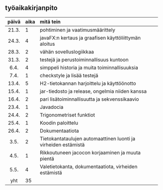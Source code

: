 ## työaikakirjanpito

| päivä | aika | mitä tein  |
| :----:|:-----| :-----|
| 21.3. | 1    | pohtiminen ja vaatimusmäärittely |
| 24.3. | 4    | javaFX:n kertaus ja graafisen käyttöliittymän aloitus |
| 28.3. | 2    | vähän sovelluslogiikkaa |
| 31.3. | 2    | testejä ja perustoiminnallisuus kuntoon |
| 6.4.  | 4    | simppeli historia ja muita toiminnallisuuksia |
| 7.4.  | 1    | checkstyle ja lisää testejä |
| 13.4. | 5    | H2-tietokannan harjoittelu ja käyttöönotto |
| 15.4. | 1    | jar-tiedosto ja release, ongelmia niiden kanssa |
| 16.4. | 2    | pari lisätoiminnallisuutta ja sekvenssikaavio |
| 23.4. | 1    | Javadocia |
| 24.4. | 2    | Trigonometriset funktiot |
| 25.4. | 1    | Koodin paloittelu |
| 26.4. | 2    | Dokumentaatiota |
| 3.5.  | 2    | Tietokantataulujen automaattinen luonti ja virheiden estämistä |
| 4.5.  | 1    | Rikkoutuneen jacocon korjaaminen ja muuta pientä |
| 5.5.  | 4    | Valetietokanta, dokumentaatiota, virheiden estämistä |
| yht   | 35   | | 

